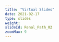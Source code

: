 ```yaml
---
title: "Virtual Slides"
date: 2021-02-17
type: slides
weight:
slideId: Renal_Path_02
zoomMax: 9
---
```

